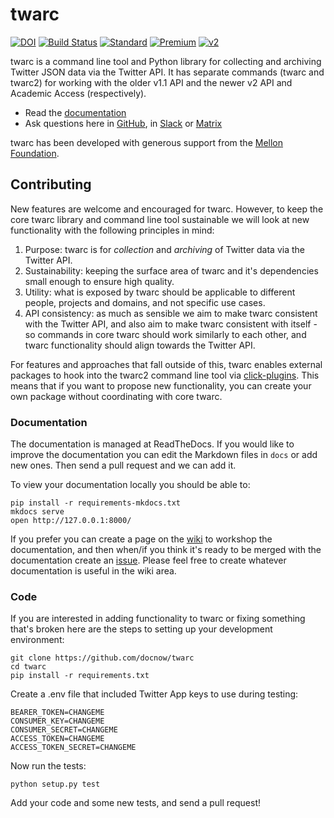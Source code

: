 # twarc

[![DOI](https://zenodo.org/badge/7605723.svg)](https://zenodo.org/badge/latestdoi/7605723) [![Build Status](https://github.com/docnow/twarc/workflows/tests/badge.svg)](https://github.com/DocNow/twarc/actions/workflows/main.yml) [![Standard](https://img.shields.io/endpoint?url=https%3A%2F%2Ftwbadges.glitch.me%2Fbadges%2Fstandard)](https://developer.twitter.com/en/docs/twitter-api) [![Premium](https://img.shields.io/endpoint?url=https%3A%2F%2Ftwbadges.glitch.me%2Fbadges%2Fpremium)](https://developer.twitter.com/) [![v2](https://img.shields.io/endpoint?url=https%3A%2F%2Ftwbadges.glitch.me%2Fbadges%2Fv2)](https://developer.twitter.com/en/docs/twitter-api)

twarc is a command line tool and Python library for collecting and archiving Twitter JSON
data via the Twitter API. It has separate commands (twarc and twarc2) for working with the older
v1.1 API and the newer v2 API and Academic Access (respectively).

* Read the [documentation](https://twarc-project.readthedocs.io)
* Ask questions here in [GitHub](https://github.com/DocNow/twarc/discussions), in [Slack](https://bit.ly/docnow-slack) or [Matrix](https://matrix.to/#/#docnow:matrix.org?via=matrix.org&via=petrichor.me&via=converser.eu)

twarc has been developed with generous support from the [Mellon Foundation](https://mellon.org/).

## Contributing 

New features are welcome and encouraged for twarc. However, to keep the core twarc library and command line tool sustainable we will look at new functionality with the following principles in mind:

1. Purpose: twarc is for *collection* and *archiving* of Twitter data via the Twitter API.
2. Sustainability: keeping the surface area of twarc and it's dependencies small enough to ensure high quality.
3. Utility: what is exposed by twarc should be applicable to different people, projects and domains, and not specific use cases.
4. API consistency: as much as sensible we aim to make twarc consistent with the Twitter API, and also aim to make twarc consistent with itself - so commands in core twarc should work similarly to each other, and twarc functionality should align towards the Twitter API.

For features and approaches that fall outside of this, twarc enables external packages to hook into the twarc2 command line tool via [click-plugins](https://github.com/click-contrib/click-plugins). This means that if you want to propose new functionality, you can create your own package without coordinating with core twarc.

### Documentation

The documentation is managed at ReadTheDocs. If you would like to improve the documentation you can edit the Markdown files in `docs` or add new ones. Then send a pull request and we can add it.

To view your documentation locally you should be able to:

    pip install -r requirements-mkdocs.txt
    mkdocs serve
    open http://127.0.0.1:8000/

If you prefer you can create a page on the [wiki](https://github.com/docnow/twarc/wiki/) to workshop the documentation, and then when/if you think it's ready to be merged with the documentation create an [issue](https://github.com/docnow/twarc/issues). Please feel free to create whatever documentation is useful in the wiki area.

### Code

If you are interested in adding functionality to twarc or fixing something that's broken here are the steps to setting up your development environment:

    git clone https://github.com/docnow/twarc
    cd twarc
    pip install -r requirements.txt

Create a .env file that included Twitter App keys to use during testing:

    BEARER_TOKEN=CHANGEME
    CONSUMER_KEY=CHANGEME
    CONSUMER_SECRET=CHANGEME
    ACCESS_TOKEN=CHANGEME
    ACCESS_TOKEN_SECRET=CHANGEME

Now run the tests:

    python setup.py test

Add your code and some new tests, and send a pull request!


